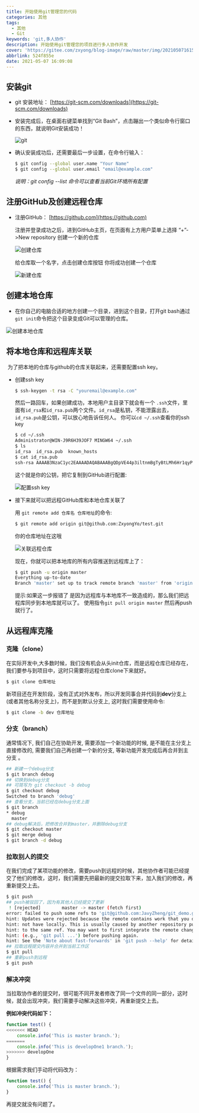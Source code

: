 ```yaml
---
title: 开始使用git管理您的代码
categories: 其他
tags:
  - 其他
  - Git
keywords: 'git,多人协作'
description: 开始使用git管理您的项目进行多人协作开发
cover: 'https://gitee.com/zxyong/blog-image/raw/master/img/20210507161530.png'
abbrlink: 524f855e
date: 2021-05-07 16:09:08
---
```




## 安装git
- git 安装地址： [https://git-scm.com/downloads](https://git-scm.com/downloads)

- 安装完成后，在桌面右键菜单找到“Git Bash”，点击蹦出一个类似命令行窗口的东西，就说明Git安装成功！

  ![git](https://gitee.com/zxyong/blog-image/raw/master/img/20210507162251.png)

- 确认安装成功后，还需要最后一步设置，在命令行输入：

  ```bash
  $ git config --global user.name "Your Name"
  $ git config --global user.email "email@example.com"
  ```

  *说明：git config --list  命令可以查看当前Git环境所有配置*

## 注册GitHub及创建远程仓库

- 注册GitHub： [https://github.com](https://github.com) 

  注册并登录成功之后，进到GitHub主页，在页面有上方用户菜单上选择 “+”->New repository 创建一个新的仓库

  ![创建仓库](https://gitee.com/zxyong/blog-image/raw/master/img/20210507162810.png)

  给仓库取一个名字，点击创建仓库按钮 你将成功创建一个仓库

  ![新建仓库](https://gitee.com/zxyong/blog-image/raw/master/img/20210507163033.png)

## 创建本地仓库

- 在你自己的电脑合适的地方创建一个目录，进到这个目录，打开git bash通过`git init`命令把这个目录变成Git可以管理的仓库。

![创建本地仓库](https://gitee.com/zxyong/blog-image/raw/master/img/20210507163509.png)

## 将本地仓库和远程库关联

​		为了把本地的仓库与github的仓库关联起来，还需要配置ssh key。

- 创建ssh key

  ```bash
  $ ssh-keygen -t rsa -C "youremail@example.com"
  ```

  然后一路回车，如果创建成功，本地用户主目录下就会有一个 `.ssh`文件，里面有`id_rsa`和`id_rsa.pub`两个文件。`id_rsa`是私钥，不能泄露出去，`id_rsa.pub`是公钥，可以放心地告诉任何人。
  你可以`cd ~/.ssh`查看你的ssh key

  ```bash
  $ cd ~/.ssh
  Administrator@WIN-J9R6H39JOF7 MINGW64 ~/.ssh
  $ ls
  id_rsa  id_rsa.pub  known_hosts
  $ cat id_rsa.pub
  ssh-rsa AAAAB3NzaC1yc2EAAAADAQABAAABgQDpVE44p3iltnmBgTyBtLMh6Hr1qyPOEziCXrM2vAqOK4O+Tv3FkzsDlaj...
  ```

  这个就是你的公钥，把它复制到GitHub进行配置:

  ![配置ssh key](https://gitee.com/zxyong/blog-image/raw/master/img/20210507164311.png)

- 接下来就可以把远程GitHub库和本地仓库关联了

  用 `git remote add 仓库名 仓库地址`的命令:

  ```bash
  $ git remote add origin git@github.com:ZxyongYo/test.git
  ```

  你的仓库地址在这哦

  ![关联远程仓库](https://gitee.com/zxyong/blog-image/raw/master/img/20210507164636.png)

  现在，你就可以把本地库的所有内容推送到远程库上了：

  ```bash
  $ git push -u origin master
  Everything up-to-date
  Branch 'master' set up to track remote branch 'master' from 'origin'.
  ```

  提示:如果这一步报错了 是因为远程库与本地库不一致造成的，那么我们把远程库同步到本地库就可以了。 
  使用指令`git pull origin master`
  然后再push就行了。

## 从远程库克隆

### 克隆（clone）

在实际开发中,大多数时候，我们没有机会从头init仓库，而是远程仓库已经存在，我们要参与到项目中，这时只需要将远程仓库clone下来就好。

```bash
$ git clone 仓库地址
```

新项目还在开发阶段，没有正式对外发布，所以开发同事合并代码到**dev**分支上(或者其他名称分支上)，而不是到默认分支上, 这时我们需要使用命令:

```bash
$ git clone -b dev 仓库地址
```

### 分支（branch）

通常情况下, 我们自己在协助开发, 需要添加一个新功能的时候, 是不能在主分支上直接修改的, 需要我们自己再创建一个新的分支, 等新功能开发完成后再合并到主分支 。

```bash
## 新建一个debug分支
$ git branch debug
## 切换到debug分支
## 可简写为 git checkout -b debug
$ git checkout debug
Switched to branch 'debug'
## 查看分支，当前已经在debug分支上面
$ git branch
* debug
  master
## debug解决后，把修改合并到master，并删除debug分支
$ git checkout master
$ git merge debug 	
$ git branch -d debug
```

### 拉取别人的提交

在我们完成了某项功能的修改，需要push到远程的时候，其他协作者可能已经提交了他们的修改，这时，我们需要先把最新的提交拉取下来，加入我们的修改，再重新提交上去。

```bash
$ git push
## push被驳回了，因为有其他人已经提交了更新
 ! [rejected]        master -> master (fetch first)
error: failed to push some refs to 'git@github.com:JavyZheng/git_demo.git'
hint: Updates were rejected because the remote contains work that you do
hint: not have locally. This is usually caused by another repository pushing
hint: to the same ref. You may want to first integrate the remote changes
hint: (e.g., 'git pull ...') before pushing again.
hint: See the 'Note about fast-forwards' in 'git push --help' for details 
## 拉取远程提交内容并合并到当前工作区
$ git pull
## 重新push到远程
$ git push
```

### 解决冲突

当拉取协作者的提交时，很可能不同开发者修改了同一个文件的同一部分，这时候，就会出现冲突，我们需要手动解决这些冲突，再重新提交上去。

**例如冲突代码如下：**

```js
function test() {
<<<<<<< HEAD
    console.info('This is master branch.');
=======
    console.info('This is developOne1 branch.');
>>>>>>> developOne
}
```

根据需求我们手动将代码改为：

```js
function test() {
    console.info('This is master branch.');
}
```

再提交就没有问题了。